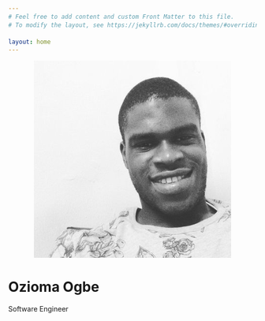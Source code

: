 ```yaml
---
# Feel free to add content and custom Front Matter to this file.
# To modify the layout, see https://jekyllrb.com/docs/themes/#overriding-theme-defaults

layout: home
---
```


<p align="center">
 <img src="ozioma_picture.jpg" alt="Ozioma Ogbe">
</p>

# Ozioma Ogbe

Software Engineer

